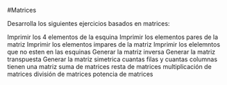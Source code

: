#Matrices

Desarrolla los siguientes ejercicios basados en matrices:

Imprimir los 4 elementos de la esquina
Imprimir los elementos pares de la matriz
Imprimir los elementos impares de la matriz
Imprimir los elelemntos que no esten en las esquinas
Generar la matriz inversa
Generar la matriz transpuesta
Generar la matriz simetrica
cuantas filas y cuantas columnas tienen una matriz
suma de matrices
resta de matrices
multiplicación de matrices
división de matrices
potencia de matrices
